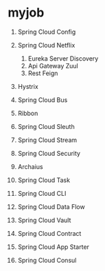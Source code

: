 # myjob
1. Spring Cloud Config
2. Spring Cloud Netflix
    1. Eureka Server Discovery
    2. Api Gateway Zuul
    3. Rest Feign



1. Hystrix
2. Spring Cloud Bus
3. Ribbon
4. Spring Cloud Sleuth
5. Spring Cloud Stream
6. Spring Cloud Security
7. Archaius 
8. Spring Cloud Task


1. Spring Cloud CLI
2. Spring Cloud Data Flow
3. Spring Cloud Vault
4. Spring Cloud Contract
5. Spring Cloud App Starter
6. Spring Cloud Consul
